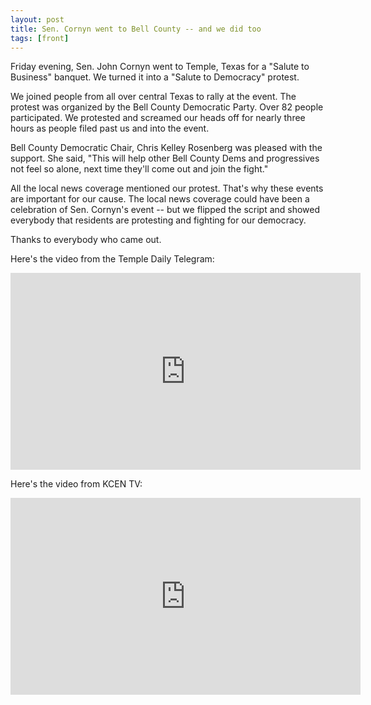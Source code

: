 ```yaml
---
layout: post
title: Sen. Cornyn went to Bell County -- and we did too
tags: [front]
---
```


Friday evening, Sen. John Cornyn went to Temple, Texas for a "Salute to
Business" banquet. We turned it into a "Salute to Democracy" protest.

We joined people from all over central Texas to rally at the event. The
protest was organized by the Bell County Democratic Party. Over 82 people
participated. We protested and screamed our heads off for nearly three
hours as people filed past us and into the event.

Bell County Democratic Chair, Chris Kelley Rosenberg was pleased with
the support.  She said, "This will help other Bell County Dems and
progressives not feel so alone, next time they'll come out and join
the fight."

All the local news coverage mentioned our protest. That's why these events
are important for our cause.  The local news coverage could have been a
celebration of Sen. Cornyn's event -- but we flipped the script and showed
everybody that residents are protesting and fighting for our democracy.

Thanks to everybody who came out.

Here's the video from the Temple Daily Telegram:

<iframe width="560" height="315" src="https://www.youtube.com/embed/J0rvHMqJX3Y" frameborder="0" allowfullscreen></iframe>

Here's the video from KCEN TV:

<iframe width="560" height="315" style="border-width:0" src="http://interactive.tegna-media.com/video/embed/embed.html?id=2492451&type=video&title=Protesters gather to send message to Sen. Cornyn&site=500&playerid=FEATURED_VIDEOS-251770067&dfpid=32805352&dfpposition=Video_prestream_external§ion=News&subsection=Local"></iframe>

